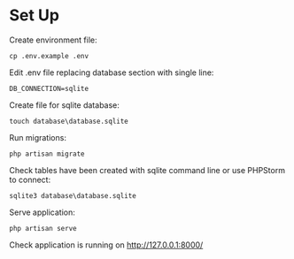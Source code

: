# Set Up

Create environment file:

    cp .env.example .env

Edit .env file replacing database section with single line:

    DB_CONNECTION=sqlite

Create file for sqlite database:

    touch database\database.sqlite

Run migrations:

    php artisan migrate

Check tables have been created with sqlite command line or use PHPStorm to connect:

    sqlite3 database\database.sqlite

Serve application:

    php artisan serve

Check application is running on http://127.0.0.1:8000/
